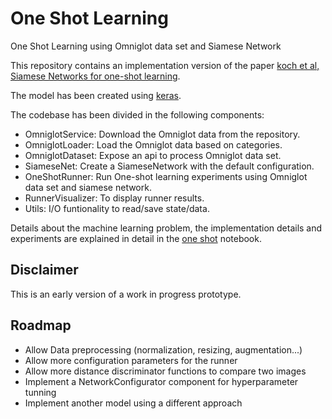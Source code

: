 # One Shot Learning

One Shot Learning using Omniglot data set and Siamese Network

This repository contains an implementation version of the paper [koch et al, Siamese Networks for one-shot learning](http://www.cs.cmu.edu/~rsalakhu/papers/oneshot1.pdf).

The model has been created using [keras](https://keras.io/).

The codebase has been divided in the following components:

- OmniglotService: Download the Omniglot data from the repository.
- OmniglotLoader: Load the Omniglot data based on categories.
- OmniglotDataset: Expose an api to process Omniglot data set.
- SiameseNet: Create a SiameseNetwork with the default configuration.
- OneShotRunner: Run One-shot learning experiments using Omniglot data set and siamese network.
- RunnerVisualizer: To display runner results.
- Utils: I/O funtionality to read/save state/data.

Details about the machine learning problem, the implementation details and experiments are explained in detail in the [one shot](https://github.com/boodland/One-Shot-Learning/blob/master/one_shot.ipynb) notebook.

## Disclaimer

This is an early version of a work in progress prototype.

## Roadmap

- Allow Data preprocessing (normalization, resizing, augmentation...)
- Allow more configuration parameters for the runner
- Allow more distance discriminator functions to compare two images
- Implement a NetworkConfigurator component for hyperparameter tunning
- Implement another model using a different approach
